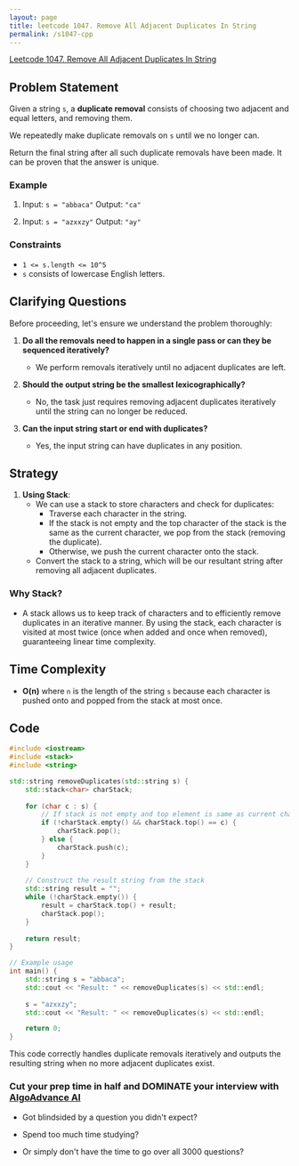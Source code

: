 ```yaml
---
layout: page
title: leetcode 1047. Remove All Adjacent Duplicates In String
permalink: /s1047-cpp
---
```

[Leetcode 1047. Remove All Adjacent Duplicates In String](https://algoadvance.github.io/algoadvance/l1047)
## Problem Statement

Given a string `s`, a **duplicate removal** consists of choosing two adjacent and equal letters, and removing them.

We repeatedly make duplicate removals on `s` until we no longer can.

Return the final string after all such duplicate removals have been made. It can be proven that the answer is unique.

### Example
1. Input: `s = "abbaca"`
   Output: `"ca"`
   
2. Input: `s = "azxxzy"`
   Output: `"ay"`

### Constraints
- `1 <= s.length <= 10^5`
- `s` consists of lowercase English letters.

## Clarifying Questions
Before proceeding, let's ensure we understand the problem thoroughly:
1. **Do all the removals need to happen in a single pass or can they be sequenced iteratively?**
   - We perform removals iteratively until no adjacent duplicates are left.
   
2. **Should the output string be the smallest lexicographically?**
   - No, the task just requires removing adjacent duplicates iteratively until the string can no longer be reduced.

3. **Can the input string start or end with duplicates?**
   - Yes, the input string can have duplicates in any position.

## Strategy
1. **Using Stack**:
   - We can use a stack to store characters and check for duplicates:
     - Traverse each character in the string.
     - If the stack is not empty and the top character of the stack is the same as the current character, we pop from the stack (removing the duplicate).
     - Otherwise, we push the current character onto the stack.
   - Convert the stack to a string, which will be our resultant string after removing all adjacent duplicates.

### Why Stack?
- A stack allows us to keep track of characters and to efficiently remove duplicates in an iterative manner. By using the stack, each character is visited at most twice (once when added and once when removed), guaranteeing linear time complexity.

## Time Complexity
- **O(n)** where `n` is the length of the string `s` because each character is pushed onto and popped from the stack at most once.

## Code

```cpp
#include <iostream>
#include <stack>
#include <string>

std::string removeDuplicates(std::string s) {
    std::stack<char> charStack;
    
    for (char c : s) {
        // If stack is not empty and top element is same as current char, pop the stack
        if (!charStack.empty() && charStack.top() == c) {
            charStack.pop();
        } else {
            charStack.push(c);
        }
    }
    
    // Construct the result string from the stack
    std::string result = "";
    while (!charStack.empty()) {
        result = charStack.top() + result;
        charStack.pop();
    }
    
    return result;
}

// Example usage
int main() {
    std::string s = "abbaca";
    std::cout << "Result: " << removeDuplicates(s) << std::endl;
    
    s = "azxxzy";
    std::cout << "Result: " << removeDuplicates(s) << std::endl;

    return 0;
}
```

This code correctly handles duplicate removals iteratively and outputs the resulting string when no more adjacent duplicates exist.


### Cut your prep time in half and DOMINATE your interview with [AlgoAdvance AI](https://algoAdvance.com)

- Got blindsided by a question you didn't expect?

- Spend too much time studying?

- Or simply don't have the time to go over all 3000 questions?

